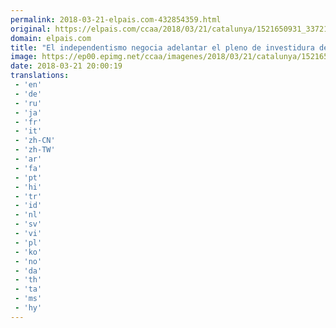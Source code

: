 ```yaml
---
permalink: 2018-03-21-elpais.com-432854359.html
original: https://elpais.com/ccaa/2018/03/21/catalunya/1521650931_337212.html#?ref=rss&format=simple&link=link
domain: elpais.com
title: "El independentismo negocia adelantar el pleno de investidura de Turull"
image: https://ep00.epimg.net/ccaa/imagenes/2018/03/21/catalunya/1521650931_337212_1521653443_rrss_normal.jpg
date: 2018-03-21 20:00:19
translations: 
 - 'en'
 - 'de'
 - 'ru'
 - 'ja'
 - 'fr'
 - 'it'
 - 'zh-CN'
 - 'zh-TW'
 - 'ar'
 - 'fa'
 - 'pt'
 - 'hi'
 - 'tr'
 - 'id'
 - 'nl'
 - 'sv'
 - 'vi'
 - 'pl'
 - 'ko'
 - 'no'
 - 'da'
 - 'th'
 - 'ta'
 - 'ms'
 - 'hy'
---
```


